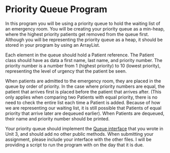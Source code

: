 # Priority Queue Program

In this program you will be using a priority queue to hold the waiting list of an emergency room.  You will be creating your priority queue as a min-heap, where the highest priority patients get removed from the queue first.  Although you will be representing the priority queue as a heap, it should be stored in your program by using an ArrayList.  

Each element in the queue should hold a Patient reference.  The Patient class should have as data a first name, last name, and priority number.  The priority number is a number from 1 (highest priority) to 10 (lowest priority), representing the level of urgency that the patient be seen.

When patients are admitted to the emergency room, they are placed in the queue by order of priority.  In the case where priority numbers are equal, the patient that arrives first is placed before the patient that arrives after.  (This only applies when comparing two Patients with equal priority, there is no need to check the entire list each time a Patient is added.  Because of how we are representing our waiting list, it is still possible that Patients of equal priority that arrive later are dequeued earlier).  When Patients are dequeued, their name and priority number should be printed.

Your priority queue should implement the [Queue interface](https://github.com/A1Liu/DataStruct/blob/master/Assignment%20List/Queues.md) that you wrote in Unit 3, and should add no other public methods.  When submitting your assignment, please include your interface with the other files.  I will be providing a script to run the program with on the day that it is due.
